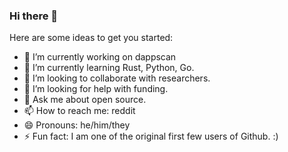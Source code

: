 ### Hi there 👋
Here are some ideas to get you started:

- 🔭 I’m currently working on dappscan
- 🌱 I’m currently learning Rust, Python, Go.
- 👯 I’m looking to collaborate with researchers.
- 🤔 I’m looking for help with funding.
- 💬 Ask me about open source.
- 📫 How to reach me: reddit
- 😄 Pronouns: he/him/they
- ⚡ Fun fact: I am one of the original first few users of Github. :)

<!--
**babuloseo/babuloseo** is a ✨ _special_ ✨ repository because its `README.md` (this file) appears on your GitHub profile.

Here are some ideas to get you started:

- 🔭 I’m currently working on dappscan
- 🌱 I’m currently learning Rust, Python, Go.
- 👯 I’m looking to collaborate with researchers.
- 🤔 I’m looking for help with fudning.
- 💬 Ask me about open source.
- 📫 How to reach me: reddit
- 😄 Pronouns: he/him/they
- ⚡ Fun fact: I am one of the original first few users of Github. :)
-->
